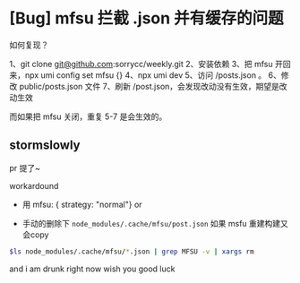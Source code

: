 # [Bug] mfsu 拦截 .json 并有缓存的问题

如何复现？

1、git clone git@github.com:sorrycc/weekly.git
2、安装依赖
3、把 mfsu 开回来，npx umi config set mfsu {}
4、npx umi dev
5、访问 /posts.json 。
6、修改 public/posts.json 文件
7、刷新 /post.json，会发现改动没有生效，期望是改动生效

而如果把 mfsu 关闭，重复 5-7 是会生效的。

## stormslowly

pr 提了~

workardound

- 用 mfsu: { strategy: "normal"}
  or

- 手动的删除下 `node_modules/.cache/mfsu/post.json` 如果 msfu 重建构建又会copy

```bash
$ls node_modules/.cache/mfsu/*.json | grep MFSU -v | xargs rm
```

and i am drunk right now wish you good luck
